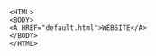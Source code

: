         <HTML>
        <BODY>
        <A HREF="default.html">WEBSITE</A>
        </BODY>
        </HTML>
